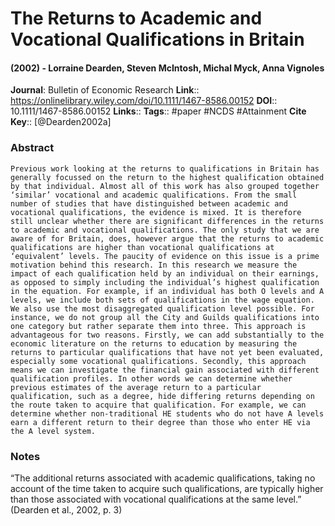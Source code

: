 # The Returns to Academic and Vocational Qualifications in Britain
#### (2002) - Lorraine Dearden, Steven McIntosh, Michal Myck, Anna Vignoles
**Journal**: Bulletin of Economic Research
**Link**:: https://onlinelibrary.wiley.com/doi/10.1111/1467-8586.00152
**DOI**:: 10.1111/1467-8586.00152
**Links**:: 
**Tags**:: #paper #NCDS #Attainment 
**Cite Key**:: [@Dearden2002a]

### Abstract

```
Previous work looking at the returns to qualifications in Britain has generally focussed on the return to the highest qualification obtained by that individual. Almost all of this work has also grouped together ‘similar’ vocational and academic qualifications. From the small number of studies that have distinguished between academic and vocational qualifications, the evidence is mixed. It is therefore still unclear whether there are significant differences in the returns to academic and vocational qualifications. The only study that we are aware of for Britain, does, however argue that the returns to academic qualifications are higher than vocational qualifications at ‘equivalent’ levels. The paucity of evidence on this issue is a prime motivation behind this research. In this research we measure the impact of each qualification held by an individual on their earnings, as opposed to simply including the individual’s highest qualification in the equation. For example, if an individual has both O levels and A levels, we include both sets of qualifications in the wage equation. We also use the most disaggregated qualification level possible. For instance, we do not group all the City and Guilds qualifications into one category but rather separate them into three. This approach is advantageous for two reasons. Firstly, we can add substantially to the economic literature on the returns to education by measuring the returns to particular qualifications that have not yet been evaluated, especially some vocational qualifications. Secondly, this approach means we can investigate the financial gain associated with different qualification profiles. In other words we can determine whether previous estimates of the average return to a particular qualification, such as a degree, hide differing returns depending on the route taken to acquire that qualification. For example, we can determine whether non-traditional HE students who do not have A levels earn a different return to their degree than those who enter HE via the A level system.
```

### Notes

“The additional returns associated with academic qualifications, taking no account of the time taken to acquire such qualifications, are typically higher than those associated with vocational qualifications at the same level.” (Dearden et al., 2002, p. 3)